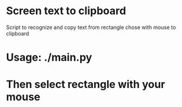 # Screen text to clipboard

Script to recognize and copy text from rectangle chose with mouse to clipboard

# Usage: ./main.py
# Then select rectangle with your mouse
